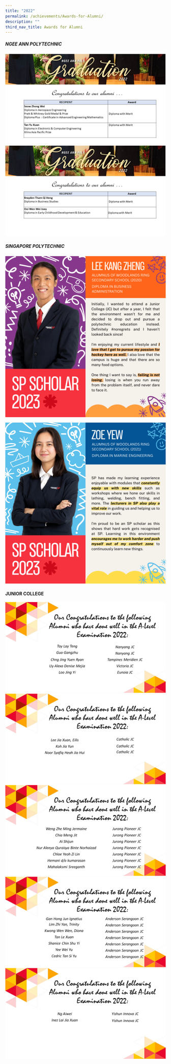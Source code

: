 ```yaml
---
title: "2022"
permalink: /achievements/Awards-for-Alumni/
description: ""
third_nav_title: Awards for Alumni
---
```

##### **NGEE ANN POLYTECHNIC**
![](/images/NP1.jpg)
![](/images/NP2.jpg)

##### **SINGAPORE POLYTECHNIC**
![](/images/lee%20kang%20zheng.png)

![](/images/zoe%20yew.png)

#### **JUNIOR COLLEGE**
![](/images/Slide1jc22n.jpg)
![](/images/Slide2jc22n.jpg)
![](/images/Slide3jc22n.jpg)
![](/images/Slide4jc22n.jpg)
![](/images/Slide5jc22n.jpg)